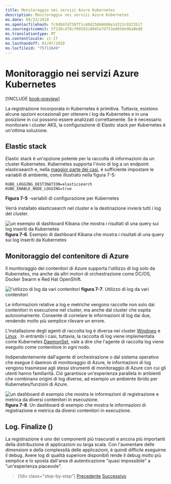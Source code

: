 ```yaml
---
title: Monitoraggio nei servizi Azure Kubernetes
description: Monitoraggio nei servizi Azure Kubernetes
ms.date: 09/23/2019
ms.openlocfilehash: fc9d84fd738ff1c40d25860680e14313c9323517
ms.sourcegitcommit: 5f236cd78cf09593c8945a7d753e0850e96a0b80
ms.translationtype: MT
ms.contentlocale: it-IT
ms.lasthandoff: 01/07/2020
ms.locfileid: "75711649"
---
```

# <a name="monitoring-in-azure-kubernetes-services"></a>Monitoraggio nei servizi Azure Kubernetes

[!INCLUDE [book-preview](../../../includes/book-preview.md)]

La registrazione incorporata in Kubernetes è primitiva. Tuttavia, esistono alcune opzioni eccezionali per ottenere i log da Kubernetes e in una posizione in cui possono essere analizzati correttamente. Se è necessario monitorare i cluster AKS, la configurazione di Elastic stack per Kubernetes è un'ottima soluzione.

## <a name="elastic-stack"></a>Elastic stack

Elastic stack è un'opzione potente per la raccolta di informazioni da un cluster Kubernetes. Kubernetes supporta l'invio di log a un endpoint elasticsearch e, nella [maggior parte dei casi](https://kubernetes.io/docs/tasks/debug-application-cluster/logging-elasticsearch-kibana/), è sufficiente impostare le variabili di ambiente, come illustrato nella figura 7-5:

```kubernetes
KUBE_LOGGING_DESTINATION=elasticsearch
KUBE_ENABLE_NODE_LOGGING=true
```

**Figura 7-5** -variabili di configurazione per Kubernetes

Verrà installato elasticsearch nel cluster e la destinazione invierà tutti i log del cluster.

![un esempio di dashboard Kibana che mostra i risultati di una query sui log inseriti da Kubernetes](./media/kibana-dashboard.png)
**figura 7-6**. Esempio di dashboard Kibana che mostra i risultati di una query sui log inseriti da Kubernetes

## <a name="azure-container-monitoring"></a>Monitoraggio del contenitore di Azure

Il monitoraggio dei contenitori di Azure supporta l'utilizzo di log solo da Kubernetes, ma anche da altri motori di orchestrazione come DC/OS, Docker Swarm e Red Hat OpenShift.

![l'utilizzo di log da vari contenitori](./media/containers-diagram.png)
**figura 7-7**.  Utilizzo di log da vari contenitori

Le informazioni relative a log e metriche vengono raccolte non solo dai contenitori in esecuzione nel cluster, ma anche dal cluster che ospita autonomamente. Consente di correlare le informazioni di log dai due, rendendo molto più semplice rilevare un errore.

L'installazione degli agenti di raccolta log è diversa nei cluster [Windows](https://docs.microsoft.com/azure/azure-monitor/insights/containers#configure-a-log-analytics-windows-agent-for-kubernetes) e [Linux](https://docs.microsoft.com/azure/azure-monitor/insights/containers#configure-a-log-analytics-linux-agent-for-kubernetes) . In entrambi i casi, tuttavia, la raccolta di log viene implementata come Kubernetes [DaemonSet](https://kubernetes.io/docs/concepts/workloads/controllers/daemonset/), vale a dire che l'agente di raccolta log viene eseguito come contenitore in ogni nodo.

Indipendentemente dall'agente di orchestrazione o dal sistema operativo che esegue il daemon di monitoraggio di Azure, le informazioni di log vengono trasmesse agli stessi strumenti di monitoraggio di Azure con cui gli utenti hanno familiarità. Ciò garantisce un'esperienza parallela in ambienti che combinano origini di log diverse, ad esempio un ambiente ibrido per Kubernetes/funzioni di Azure.

![un dashboard di esempio che mostra le informazioni di registrazione e metrica da diversi contenitori in esecuzione.](./media/containers-dashboard.png)
**figura 7-8**. Un dashboard di esempio che mostra le informazioni di registrazione e metrica da diversi contenitori in esecuzione.

## <a name="logfinalize"></a>Log. Finalize ()

La registrazione è uno dei componenti più trascurati e ancora più importanti della distribuzione di applicazioni su larga scala. Con l'aumentare delle dimensioni e della complessità delle applicazioni, è quindi difficile eseguirne il debug. Avere log di qualità superiore disponibili rende il debug molto più semplice e lo sposta dall'area di autenticazione "quasi impossibile" a "un'esperienza piacevole".

>[!div class="step-by-step"]
>[Precedente](logging-with-elastic-stack.md)
>[Successivo](azure-monitor.md)
